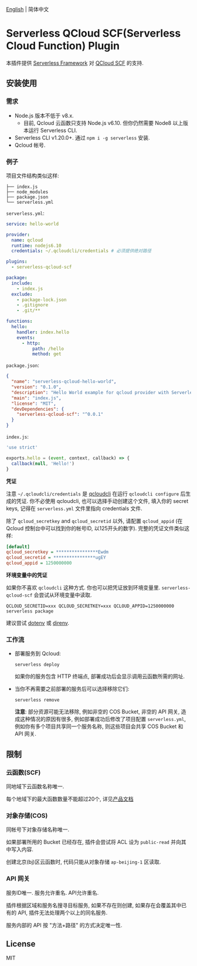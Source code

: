 [English](./README.md) | 简体中文

# Serverless QCloud SCF(Serverless Cloud Function) Plugin

本插件提供 [Serverless Framework](https://github.com/serverless/serverless) 对 [QCloud SCF](https://cloud.tencent.com/product/scf) 的支持.

## 安装使用

### 需求

* Node.js 版本不低于 v8.x.
  * 目前, Qcloud 云函数只支持 Node.js v6.10. 但你仍然需要 Node8 以上版本运行 Serverless CLI.
* Serverless CLI v1.20.0+. 通过 `npm i -g serverless` 安装.
* Qcloud 帐号.

### 例子

项目文件结构类似这样:

```
├── index.js
├── node_modules
├── package.json
└── serverless.yml
```

`serverless.yml`:

```yaml
service: hello-world

provider:
  name: qcloud
  runtime: nodejs6.10
  credentials: ~/.qcloudcli/credentials # 必须提供绝对路径

plugins:
  - serverless-qcloud-scf

package:
  include:
    - index.js
  exclude:
    - package-lock.json
    - .gitignore
    - .git/**

functions:
  hello:
    handler: index.hello
    events:
      - http:
          path: /hello
          method: get
```

`package.json`:

```json
{
  "name": "serverless-qcloud-hello-world",
  "version": "0.1.0",
  "description": "Hello World example for qcloud provider with Serverless Framework.",
  "main": "index.js",
  "license": "MIT",
  "devDependencies": {
    "serverless-qcloud-scf": "^0.0.1"
  }
}
```

`index.js`:

```javascript
'use strict'

exports.hello = (event, context, callback) => {
  callback(null, 'Hello!')
}
```

**凭证**

注意 `~/.qcloudcli/credentials` 是 [qcloudcli](https://cloud.tencent.com/product/cli) 在运行 `qcloudcli configure` 后生成的凭证. 你不必使用 qcloudcli, 也可以选择手动创建这个文件, 填入你的 secret keys, 记得在 `serverless.yml` 文件里指向 credentials 文件.

除了 `qcloud_secretkey` and `qcloud_secretid` 以外, 请配置 `qcloud_appid` (在 Qcloud 控制台中可以找到你的帐号ID, 以125开头的数字). 完整的凭证文件类似这样:

```ini
[default]
qcloud_secretkey = ****************Ewdm
qcloud_secretid = ****************ugEY
qcloud_appid = 1250000000
```

**环境变量中的凭证**

如果你不喜欢 `qcloudcli` 这种方式. 你也可以把凭证放到环境变量里. `serverless-qcloud-scf` 会尝试从环境变量中读取.

`QCLOUD_SECRETID=xxx QCLOUD_SECRETKEY=xxx QCLOUD_APPID=1250000000 serverless package`

建议尝试 [dotenv](https://github.com/motdotla/dotenv) 或 [direnv](https://github.com/direnv/direnv).

### 工作流

* 部署服务到 Qcloud:

  ```console
  serverless deploy
  ```

  如果你的服务包含 HTTP 终端点, 部署成功后会显示调用云函数所需的网址.

* 当你不再需要之前部署的服务后可以选择移除它们:

  ```console
  serverless remove
  ```

  **注意**: 部分资源可能无法移除, 例如非空的 COS Bucket, 非空的 API 网关, 造成这种情况的原因有很多, 例如部署成功后修改了项目配置 `serverless.yml`, 例如你有多个项目共享同一个服务名称, 则这些项目会共享 COS Bucket 和 API 网关.

## 限制

### 云函数(SCF)

同地域下云函数名称唯一.

每个地域下的最大函数数量不能超过20个, 详见[产品文档](https://cloud.tencent.com/document/product/583/11637)

### 对象存储(COS)

同帐号下对象存储名称唯一.

如果部署所用的 Bucket 已经存在, 插件会尝试将 ACL 设为 `public-read` 并向其中写入内容.

创建北京(bj)区云函数时, 代码只能从对象存储 `ap-beijing-1` 区读取.

### API 网关

服务ID唯一. 服务允许重名. API允许重名.

插件根据区域和服务名搜寻目标服务, 如果不存在则创建, 如果存在会覆盖其中已有的 API, 插件无法处理两个以上的同名服务.

服务内部的 API 按 "方法+路径" 的方式决定唯一性.

## License

MIT
